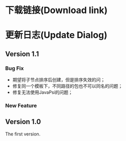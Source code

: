 # 下载链接(Download link)

# 更新日志(Update Dialog)

## Version 1.1

### Bug Fix

* 期望将子节点排序后创建，但是排序失效的问；
* 修复同一个模板下，不同路径的包也不可以同名的问题；
* 修复无法使用JavaPsi的问题；

### New Feature

## Version 1.0

The first version.